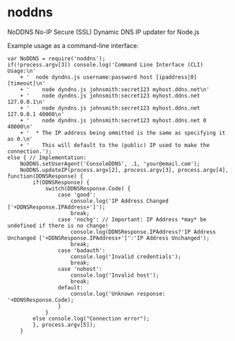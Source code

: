 noddns
======

NoDDNS No-IP Secure (SSL) Dynamic DNS IP updater for Node.js

Example usage as a command-line interface:

	var NoDDNS = require('noddns');
	if(!process.argv[3]) console.log('Command Line Interface (CLI) Usage:\n'
		+ '  node dyndns.js username:password host [ipaddress|0] [timeout]\n'
		+ '    node dyndns.js johnsmith:secret123 myhost.ddns.net\n'
		+ '    node dyndns.js johnsmith:secret123 myhost.ddns.net 127.0.0.1\n'
		+ '    node dyndns.js johnsmith:secret123 myhost.ddns.net 127.0.0.1 40000\n'
		+ '    node dyndns.js johnsmith:secret123 myhost.ddns.net 0 40000\n'
		+ '  * The IP address being ommitted is the same as specifying it as 0.\n'
		+ '    This will default to the (public) IP used to make the connection.');
	else { // Implementation:
		NoDDNS.setUserAgent('ConsoleDDNS', .1, 'your@email.com');
		NoDDNS.updateIP(process.argv[2], process.argv[3], process.argv[4], function(DDNSResponse) {
			if(DDNSResponse) {
				switch(DDNSResponse.Code) {
					case 'good':
						console.log('IP Address Changed ['+DDNSResponse.IPAddress+']');
						break;
					case 'nochg': // Important: IP Address *may* be undefined if there is no change!
						console.log(DDNSResponse.IPAddress?'IP Address Unchanged ['+DDNSResponse.IPAddress+']':'IP Address Unchanged');
						break;
					case 'badauth':
						console.log('Invalid credentials');
						break;
					case 'nohost':
						console.log('Invalid host');
						break;
					default:
						console.log('Unknown response: '+DDNSResponse.Code);
					}
				}
			else console.log("Connection error");
			}, process.argv[5]);
		}
